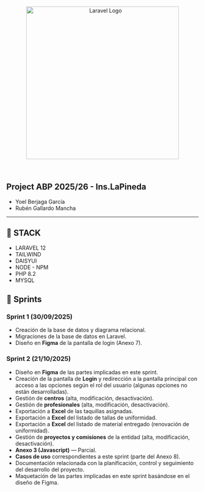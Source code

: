 </br>
<p align="center"><a href="https://laravel.com" target="_blank"><img src="https://www.fundaciovallparadis.cat/img/fvallparadis-logo.svg" width="400" alt="Laravel Logo"></a></p>
</br>

## Project ABP 2025/26 - Ins.LaPineda
- Yoel Berjaga García  
- Rubén Gallardo Mancha  

---

## 🧩 STACK
- LARAVEL 12
- TAILWIND
- DAISYUI
- NODE - NPM
- PHP 8.2
- MYSQL

## 🧩 Sprints  

### Sprint 1 (30/09/2025)
- Creación de la base de datos y diagrama relacional.  
- Migraciones de la base de datos en Laravel.  
- Diseño en **Figma** de la pantalla de login (Anexo 7).  

### Sprint 2 (21/10/2025)
- Diseño en **Figma** de las partes implicadas en este sprint.  
- Creación de la pantalla de **Login** y redirección a la pantalla principal con acceso a las opciones según el rol del usuario (algunas opciones no están desarrolladas).  
- Gestión de **centros** (alta, modificación, desactivación).  
- Gestión de **profesionales** (alta, modificación, desactivación).  
- Exportación a **Excel** de las taquillas asignadas.  
- Exportación a **Excel** del listado de tallas de uniformidad.  
- Exportación a **Excel** del listado de material entregado (renovación de uniformidad).  
- Gestión de **proyectos y comisiones** de la entidad (alta, modificación, desactivación).  
- **Anexo 3 (Javascript)** — Parcial.  
- **Casos de uso** correspondientes a este sprint (parte del Anexo 8).  
- Documentación relacionada con la planificación, control y seguimiento del desarrollo del proyecto.  
- Maquetación de las partes implicadas en este sprint basándose en el diseño de Figma.